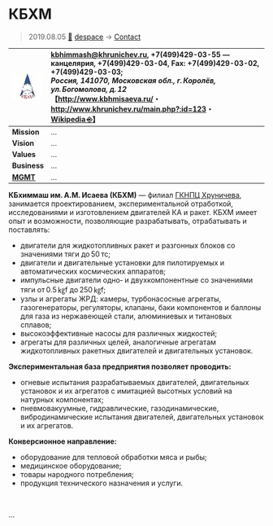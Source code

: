 # КБХМ
> 2019.08.05 [🚀](../../index/index.md) [despace](../index.md) → [Contact](../contact.md)

|[![](../f/contact/k/kbhm_logo1_thumb.webp)](../f/contact/k/kbhm_logo1.webp)|<kbhimmash@khrunichev.ru>, +7(499)429-03-55 — канцелярия, +7(499)429-03-04, Fax: +7(499)429-03-02,  +7(499)429-03-03;<br> *Россия, 141070, Московская обл., г. Королёв, ул. Богомолова, д. 12*<br> 【<http://www.kbhmisaeva.ru/>・ <http://www.khrunichev.ru/main.php?:id=123>・ [Wikipedia ⎆](https://en.wikipedia.org/wiki/A.M._Isayev_Chemical_Engineering_Design_Bureau)】|
|:--|:--|
|**Mission**|…|
|**Vision**|…|
|**Values**|…|
|**Business**|…|
|**[MGMT](../mgmt.md)**|…|

**КБхиммаш им. А.М. Исаева (КБХМ)** — филиал [ГКНПЦ Хруничева](khrunichev.md), занимается проектированием, экспериментальной отработкой, исследованиями и изготовлением двигателей КА и ракет. КБХМ имеет опыт и возможности, позволяющие разрабатывать, отрабатывать и поставлять:

   - двигатели для жидкотопливных ракет и разгонных блоков со значениями тяги до 50 тс;
   - двигатели и двигательные установки для пилотируемых и автоматических космических аппаратов;
   - импульсные двигатели одно‑ и двухкомпонентные со значениями тяги от 0.5 ㎏f до 250 ㎏f;
   - узлы и агрегаты ЖРД: камеры, турбонасосные агрегаты, газогенераторы, регуляторы, клапаны, баки компонентов и баллоны для газа из нержавеющей стали, алюминиевых и титановых сплавов;
   - высокоэффективные насосы для различных жидкостей;
   - агрегаты для различных целей, аналогичные агрегатам жидкотопливных ракетных двигателей и двигательных установок.

**Экспериментальная база предприятия позволяет проводить:**

   - огневые испытания разрабатываемых двигателей, двигательных установок и их агрегатов с имитацией высотных условий на натурных компонентах;
   - пневмовакуумные, гидравлические, газодинамические, вибродинамические испытания двигателей, двигательных установок и их агрегатов.

**Конверсионное направление:**

   - оборудование для тепловой обработки мяса и рыбы;
   - медицинское оборудование;
   - товары народного потребления;
   - продукция технического назначения и услуги.

<p style="page-break-after:always"> </p>

…

